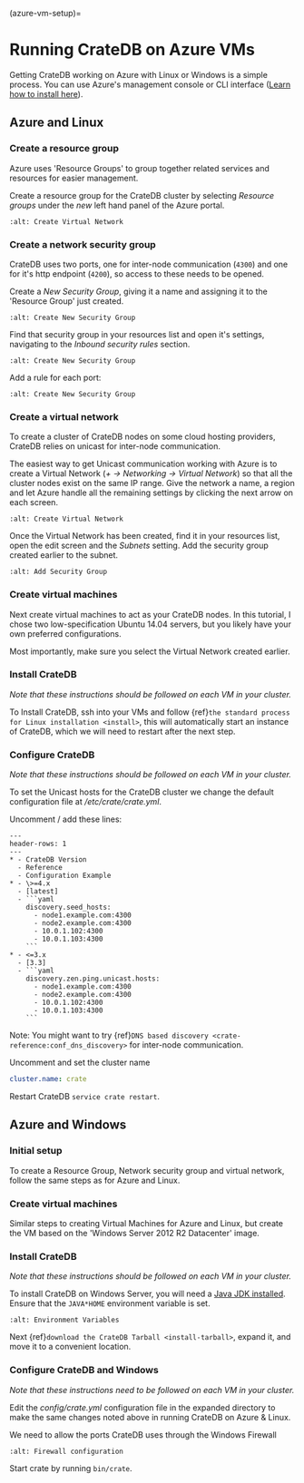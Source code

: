 (azure-vm-setup)=

# Running CrateDB on Azure VMs

Getting CrateDB working on Azure with Linux or Windows is a simple process. You
can use Azure's management console or CLI interface ([Learn how to install
here][learn how to install here]).

## Azure and Linux

### Create a resource group

Azure uses 'Resource Groups' to group together related services and resources
for easier management.

Create a resource group for the CrateDB cluster by selecting *Resource groups*
under the *new* left hand panel of the Azure portal.

```{image} /_assets/img/install/cloud/azure-new-resource-group.png
:alt: Create Virtual Network
```

### Create a network security group

CrateDB uses two ports, one for inter-node communication (`4300`) and one for
it's http endpoint (`4200`), so access to these needs to be opened.

Create a *New Security Group*, giving it a name and assigning it to the
'Resource Group' just created.

```{image} /_assets/img/install/cloud/azure-new-nsg.png
:alt: Create New Security Group
```

Find that security group in your resources list and open it's settings,
navigating to the *Inbound security rules* section.

```{image} /_assets/img/install/cloud/azure-nsg-inbound.png
:alt: Create New Security Group
```

Add a rule for each port:

```{image} /_assets/img/install/cloud/azure-inbound-rules.png
:alt: Create New Security Group
```

### Create a virtual network

To create a cluster of CrateDB nodes on some cloud hosting providers, CrateDB
relies on unicast for inter-node communication.

The easiest way to get Unicast communication working with Azure is to create a
Virtual Network (*+ -> Networking -> Virtual Network*) so that all the cluster
nodes exist on the same IP range. Give the network a name, a region and let
Azure handle all the remaining settings by clicking the next arrow on each
screen.

```{image} /_assets/img/install/cloud/azure-create-vn.png
:alt: Create Virtual Network
```

Once the Virtual Network has been created, find it in your resources list, open
the edit screen and the *Subnets* setting. Add the security group created
earlier to the subnet.

```{image} /_assets/img/install/cloud/azure-vn-subnet-sg.png
:alt: Add Security Group
```

### Create virtual machines

Next create virtual machines to act as your CrateDB nodes. In this tutorial, I
chose two low-specification Ubuntu 14.04 servers, but you likely have your own
preferred configurations.

Most importantly, make sure you select the Virtual Network created earlier.

### Install CrateDB

*Note that these instructions should be followed on each VM in your cluster.*

To Install CrateDB, ssh into your VMs and follow {ref}`the standard process for
Linux installation <install>`, this will automatically start an instance of CrateDB,
which we will need to restart after the next step.

### Configure CrateDB

*Note that these instructions should be followed on each VM in your cluster.*

To set the Unicast hosts for the CrateDB cluster we change the default
configuration file at */etc/crate/crate.yml*.

Uncomment / add these lines:


````{list-table}
---
header-rows: 1
---
* - CrateDB Version
  - Reference
  - Configuration Example
* - \>=4.x
  - [latest]
  - ```yaml
    discovery.seed_hosts:
      - node1.example.com:4300
      - node2.example.com:4300
      - 10.0.1.102:4300
      - 10.0.1.103:4300
    ```
* - <=3.x
  - [3.3]
  - ```yaml
    discovery.zen.ping.unicast.hosts:
      - node1.example.com:4300
      - node2.example.com:4300
      - 10.0.1.102:4300
      - 10.0.1.103:4300
    ```
````

Note: You might want to try {ref}`DNS based discovery
<crate-reference:conf_dns_discovery>` for inter-node communication.

Uncomment and set the cluster name

```yaml
cluster.name: crate
```

Restart CrateDB `service crate restart`.

## Azure and Windows

### Initial setup

To create a Resource Group, Network security group and virtual network, follow
the same steps as for Azure and Linux.

### Create virtual machines

Similar steps to creating Virtual Machines for Azure and Linux, but create the
VM based on the 'Windows Server 2012 R2 Datacenter' image.

### Install CrateDB

*Note that these instructions should be followed on each VM in your cluster.*

To install CrateDB on Windows Server, you will need a [Java JDK installed].
Ensure that the `JAVA*HOME` environment variable is set.

```{image} /_assets/img/install/cloud/azure-envvar.png
:alt: Environment Variables
```

Next {ref}`download the CrateDB Tarball <install-tarball>`, expand it, and move
it to a convenient location.

### Configure CrateDB and Windows

*Note that these instructions need to be followed on each VM in your cluster.*

Edit the *config/crate.yml* configuration file in the expanded directory to
make the same changes noted above in running CrateDB on Azure & Linux.

We need to allow the ports CrateDB uses through the Windows Firewall

```{image} /_assets/img/install/cloud/azure-port.gif
:alt: Firewall configuration
```

Start crate by running `bin/crate`.

[3.3]: https://github.com/crate/crate/blob/3.3/blackbox/docs/config/cluster.rst#discovery
[java jdk installed]: https://www.oracle.com/java/technologies/downloads/#java8
[latest]: https://cratedb.com/docs/crate/reference/en/latest/config/cluster.html#discovery
[learn how to install here]: https://docs.microsoft.com/en-us/cli/azure/install-azure-cli
